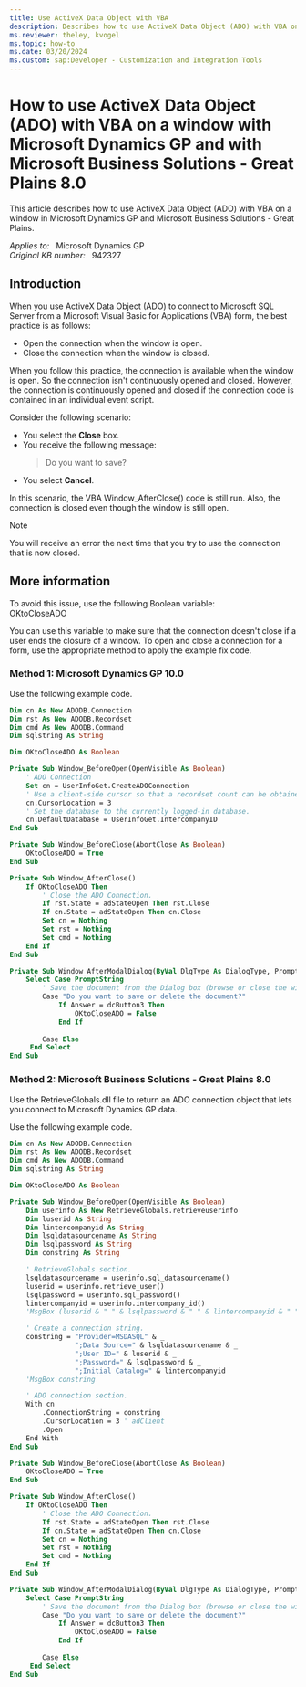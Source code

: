 ```yaml
---
title: Use ActiveX Data Object with VBA
description: Describes how to use ActiveX Data Object (ADO) with VBA on a window in Microsoft Dynamics GP and Microsoft Business Solutions - Great Plains.
ms.reviewer: theley, kvogel
ms.topic: how-to
ms.date: 03/20/2024
ms.custom: sap:Developer - Customization and Integration Tools
---
```

# How to use ActiveX Data Object (ADO) with VBA on a window with Microsoft Dynamics GP and with Microsoft Business Solutions - Great Plains 8.0

This article describes how to use ActiveX Data Object (ADO) with VBA on a window in Microsoft Dynamics GP and Microsoft Business Solutions - Great Plains.

_Applies to:_ &nbsp; Microsoft Dynamics GP  
_Original KB number:_ &nbsp; 942327

## Introduction

When you use ActiveX Data Object (ADO) to connect to Microsoft SQL Server from a Microsoft Visual Basic for Applications (VBA) form, the best practice is as follows:

- Open the connection when the window is open.
- Close the connection when the window is closed.

When you follow this practice, the connection is available when the window is open. So the connection isn't continuously opened and closed. However, the connection is continuously opened and closed if the connection code is contained in an individual event script.

Consider the following scenario:

- You select the **Close** box.
- You receive the following message:
    > Do you want to save?
- You select **Cancel**.

In this scenario, the VBA Window_AfterClose() code is still run. Also, the connection is closed even though the window is still open.
> [!NOTE]
> You will receive an error the next time that you try to use the connection that is now closed.

## More information

To avoid this issue, use the following Boolean variable:  
OKtoCloseADO

You can use this variable to make sure that the connection doesn't close if a user ends the closure of a window. To open and close a connection for a form, use the appropriate method to apply the example fix code.

### Method 1: Microsoft Dynamics GP 10.0

Use the following example code.

```vb
Dim cn As New ADODB.Connection
Dim rst As New ADODB.Recordset
Dim cmd As New ADODB.Command
Dim sqlstring As String

Dim OKtoCloseADO As Boolean

Private Sub Window_BeforeOpen(OpenVisible As Boolean)
    ' ADO Connection
    Set cn = UserInfoGet.CreateADOConnection
    ' Use a client-side cursor so that a recordset count can be obtained later.
    cn.CursorLocation = 3
    ' Set the database to the currently logged-in database.
    cn.DefaultDatabase = UserInfoGet.IntercompanyID
End Sub

Private Sub Window_BeforeClose(AbortClose As Boolean)
    OKtoCloseADO = True
End Sub

Private Sub Window_AfterClose()
    If OKtoCloseADO Then
        ' Close the ADO Connection.
        If rst.State = adStateOpen Then rst.Close
        If cn.State = adStateOpen Then cn.Close
        Set cn = Nothing
        Set rst = Nothing
        Set cmd = Nothing
    End If
End Sub

Private Sub Window_AfterModalDialog(ByVal DlgType As DialogType, PromptString As String, Control1String As String, Control2String As String, Control3String As String, Answer As DialogCtrl)
    Select Case PromptString
        ' Save the document from the Dialog box (browse or close the window).
        Case "Do you want to save or delete the document?"
            If Answer = dcButton3 Then
                OKtoCloseADO = False
            End If
     
        Case Else
     End Select
End Sub
```

### Method 2: Microsoft Business Solutions - Great Plains 8.0

Use the RetrieveGlobals.dll file to return an ADO connection object that lets you connect to Microsoft Dynamics GP data.

Use the following example code.

```vb
Dim cn As New ADODB.Connection
Dim rst As New ADODB.Recordset
Dim cmd As New ADODB.Command
Dim sqlstring As String

Dim OKtoCloseADO As Boolean

Private Sub Window_BeforeOpen(OpenVisible As Boolean)
    Dim userinfo As New RetrieveGlobals.retrieveuserinfo
    Dim luserid As String
    Dim lintercompanyid As String
    Dim lsqldatasourcename As String
    Dim lsqlpassword As String
    Dim constring As String

    ' RetrieveGlobals section.
    lsqldatasourcename = userinfo.sql_datasourcename()
    luserid = userinfo.retrieve_user()
    lsqlpassword = userinfo.sql_password()
    lintercompanyid = userinfo.intercompany_id()
    'MsgBox (luserid & " " & lsqlpassword & " " & lintercompanyid & " " & lsqldatasourcename)

    ' Create a connection string.
    constring = "Provider=MSDASQL" & _
                ";Data Source=" & lsqldatasourcename & _
                ";User ID=" & luserid & _
                ";Password=" & lsqlpassword & _
                ";Initial Catalog=" & lintercompanyid
    'MsgBox constring

    ' ADO connection section.
    With cn
        .ConnectionString = constring
        .CursorLocation = 3 ' adClient
        .Open
    End With
End Sub

Private Sub Window_BeforeClose(AbortClose As Boolean)
    OKtoCloseADO = True
End Sub

Private Sub Window_AfterClose()
    If OKtoCloseADO Then
        ' Close the ADO Connection.
        If rst.State = adStateOpen Then rst.Close
        If cn.State = adStateOpen Then cn.Close
        Set cn = Nothing
        Set rst = Nothing
        Set cmd = Nothing
    End If
End Sub

Private Sub Window_AfterModalDialog(ByVal DlgType As DialogType, PromptString As String, Control1String As String, Control2String As String, Control3String As String, Answer As DialogCtrl)
    Select Case PromptString
        ' Save the document from the Dialog box (browse or close the window).
        Case "Do you want to save or delete the document?"
            If Answer = dcButton3 Then
                OKtoCloseADO = False
            End If
     
        Case Else
     End Select
End Sub
```
